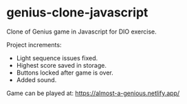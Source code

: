# genius-clone-javascript
Clone of Genius game in Javascript for DIO exercise.

Project increments:
- Light sequence issues fixed.
- Highest score saved in storage.
- Buttons locked after game is over.
- Added sound.


Game can be played at:
https://almost-a-genious.netlify.app/
